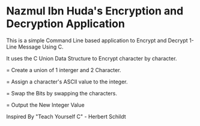 # Nazmul Ibn Huda's Encryption and Decryption Application

This is a simple Command Line based application to Encrypt and Decrypt 1-Line Message Using C.

It uses the C Union Data Structure to Encrypt character by character.

= Create a union of 1 interger and 2 Character.

= Assign a character's ASCII value to the integer.

= Swap the Bits by swapping the characters.

= Output the New Integer Value

Inspired By "Teach Yourself C" - Herbert Schildt
